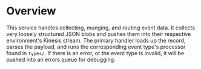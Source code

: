 # Overview

This service handles collecting, munging, and routing event data. It collects very loosely structured JSON blobs and pushes them into their respective environment's Kinesis stream. The primary handler loads up the record, parses the payload, and runs the corresponding event type's processor found in `types/`. If there is an error, or the event type is invalid, it will be pushed into an errors queue for debugging.
